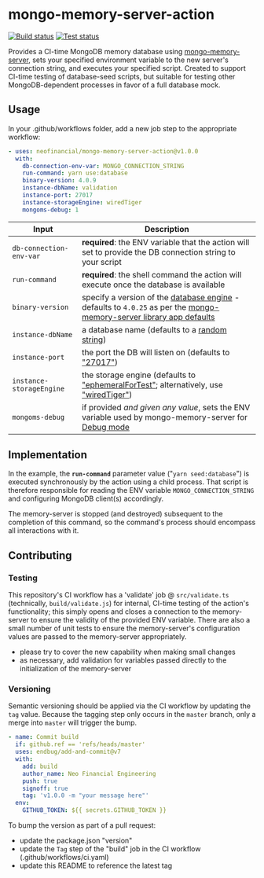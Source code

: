 # mongo-memory-server-action

[![Build status](https://github.com/neofinancial/mongo-memory-server-action/workflows/ci/badge.svg)](https://github.com/neofinancial/mongo-memory-server-action/actions)
[![Test status](https://github.com/neofinancial/mongo-memory-server-action/workflows/pull-request/badge.svg)](https://github.com/neofinancial/mongo-memory-server-action/actions)

Provides a CI-time MongoDB memory database using [mongo-memory-server](https://github.com/nodkz/mongodb-memory-server), sets your specified environment variable to the new server's connection string, and executes your specified script. Created to support CI-time testing of database-seed scripts, but suitable for testing other MongoDB-dependent processes in favor of a full database mock.

## Usage

In your .github/workflows folder, add a new job step to the appropriate workflow:

```yaml
- uses: neofinancial/mongo-memory-server-action@v1.0.0
  with:
    db-connection-env-var: MONGO_CONNECTION_STRING
    run-command: yarn use:database
    binary-version: 4.0.9
    instance-dbName: validation
    instance-port: 27017
    instance-storageEngine: wiredTiger
    mongoms-debug: 1
```

| Input                    | Description                                                                                                                                                                                                                                                                                                                           |
| ------------------------ | ------------------------------------------------------------------------------------------------------------------------------------------------------------------------------------------------------------------------------------------------------------------------------------------------------------------------------------- |
| `db-connection-env-var`  | **required**: the ENV variable that the action will set to provide the DB connection string to your script                                                                                                                                                                                                                            |
| `run-command`            | **required**: the shell command the action will execute once the database is available                                                                                                                                                                                                                                                |
| `binary-version`         | specify a version of the [database engine](https://docs.mongodb.com/v5.0/release-notes/) - defaults to `4.0.25` as per the [mongo-memory-server library app defaults](https://github.com/nodkz/mongodb-memory-server/blob/345ecee52e9cc86028ac0510ab8dce55a896b13f/packages/mongodb-memory-server-core/src/util/resolveConfig.ts#L28) |
| `instance-dbName`        | a database name (defaults to a [random string](https://github.com/nodkz/mongodb-memory-server#available-options-for-mongomemoryserver))                                                                                                                                                                                               |
| `instance-port`          | the port the DB will listen on (defaults to ["27017"](https://github.com/nodkz/mongodb-memory-server#available-options-for-mongomemoryserver))                                                                                                                                                                                        |
| `instance-storageEngine` | the storage engine (defaults to ["ephemeralForTest"](https://github.com/nodkz/mongodb-memory-server#available-options-for-mongomemoryserver); alternatively, use ["wiredTiger"](https://docs.mongodb.com/manual/core/wiredtiger/))                                                                                                    |
| `mongoms-debug`          | if provided _and given any value_, sets the ENV variable used by mongo-memory-server for [Debug mode](https://github.com/nodkz/mongodb-memory-server#enable-debug-mode)                                                                                                                                                               |

## Implementation

In the example, the **`run-command`** parameter value ("`yarn seed:database`") is executed synchronously by the action using a child process. That script is therefore responsible for reading the ENV variable `MONGO_CONNECTION_STRING` and configuring MongoDB client(s) accordingly.

The memory-server is stopped (and destroyed) subsequent to the completion of this command, so the command's process should encompass all interactions with it.

## Contributing

### Testing

This repository's CI workflow has a 'validate' job @ `src/validate.ts` (technically, `build/validate.js`) for internal, CI-time testing of the action's functionality; this simply opens and closes a connection to the memory-server to ensure the validity of the provided ENV variable. There are also a small number of unit tests to ensure the memory-server's configuration values are passed to the memory-server appropriately.

- please try to cover the new capability when making small changes
- as necessary, add validation for variables passed directly to the initialization of the memory-server

### Versioning

Semantic versioning should be applied via the CI workflow by updating the `tag` value. Because the tagging step only occurs in the `master` branch, only a merge into `master` will trigger the bump.

```yaml
- name: Commit build
  if: github.ref == 'refs/heads/master'
  uses: endbug/add-and-commit@v7
  with:
    add: build
    author_name: Neo Financial Engineering
    push: true
    signoff: true
    tag: 'v1.0.0 -m "your message here"'
  env:
    GITHUB_TOKEN: ${{ secrets.GITHUB_TOKEN }}
```

To bump the version as part of a pull request:

- update the package.json "version"
- update the `Tag` step of the "build" job in the CI workflow (.github/workflows/ci.yaml)
- update this README to reference the latest tag
